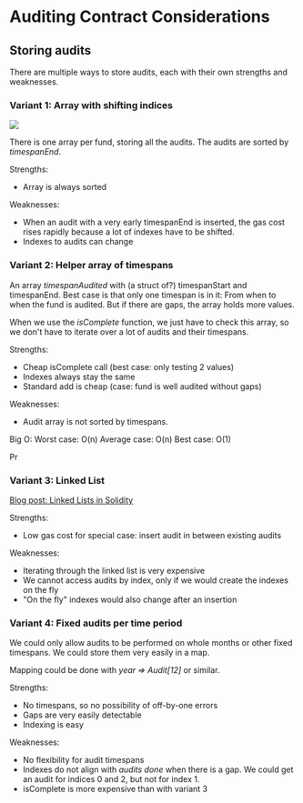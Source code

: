 # Auditing Contract Considerations

## Storing audits

There are multiple ways to store audits, each with their own strengths and weaknesses.

### Variant 1: Array with shifting indices

![](/assets/array-with-shifting-indexes.svg)

There is one array per fund, storing all the audits. The audits are sorted by _timespanEnd_.

Strengths:

- Array is always sorted

Weaknesses:

- When an audit with a very early timespanEnd is inserted, the gas cost rises rapidly because a lot of indexes have to be shifted.
- Indexes to audits can change

### Variant 2: Helper array of timespans

An array _timespanAudited_ with (a struct of?) timespanStart and timespanEnd.
Best case is that only one timespan is in it: From when to when the fund is audited.
But if there are gaps, the array holds more values.

When we use the _isComplete_ function, we just have to check this array, so we don't have to iterate over a lot of audits and their timespans.

Strengths:

- Cheap isComplete call (best case: only testing 2 values)
- Indexes always stay the same
- Standard add is cheap (case: fund is well audited without gaps)

Weaknesses:

- Audit array is not sorted by timespans.

Big O:
Worst case: O(n)
Average case: O(n)
Best case: O(1)

Pr

### Variant 3: Linked List

[Blog post: Linked Lists in Solidity](https://medium.com/coinmonks/linked-lists-in-solidity-cfd967af389b)

Strengths:

- Low gas cost for special case: insert audit in between existing audits

Weaknesses:

- Iterating through the linked list is very expensive
- We cannot access audits by index, only if we would create the indexes on the fly
- "On the fly" indexes would also change after an insertion

### Variant 4: Fixed audits per time period

We could only allow audits to be performed on whole months or other fixed timespans. We could store them very easily in a map.

Mapping could be done with _year => Audit[12]_ or similar.

Strengths:

- No timespans, so no possibility of off-by-one errors
- Gaps are very easily detectable
- Indexing is easy

Weaknesses:

- No flexibility for audit timespans
- Indexes do not align with _audits done_ when there is a gap. We could get an audit for indices 0 and 2, but not for index 1.
- isComplete is more expensive than with variant 3
